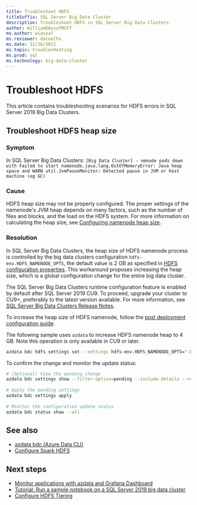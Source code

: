 ```yaml
---
title: Troubleshoot HDFS 
titleSuffix: SQL Server Big Data Cluster
description: Troubleshoot HDFS in SQL Server Big Data Clusters
author: WilliamDAssafMSFT
ms.author: wiassaf
ms.reviewer: dacoelho
ms.date: 12/16/2021
ms.topic: troubleshooting
ms.prod: sql
ms.technology: big-data-cluster
---
```


# Troubleshoot HDFS

This article contains troubleshooting scenarios for HDFS errors in SQL Server 2019 Big Data Clusters.

## Troubleshoot HDFS heap size

### Symptom

In SQL Server Big Data Clusters: `[Big Data Cluster] - nmnode pods down with Failed to start namenode.java.lang.OutOfMemoryError: Java heap space and WARN util.JvmPauseMonitor: Detected pause in JVM or host machine (eg GC)`

### Cause

HDFS heap size may not be properly configured. The proper settings of the namenode's JVM heap depends on many factors, such as the number of files and blocks, and the load on the HDFS system. For more information on calculating the heap size, see [Configuring namenode heap size](https://docs.cloudera.com/HDPDocuments/HDP2/HDP-2.6.5/bk_command-line-installation/content/configuring-namenode-heap-size.html).

### Resolution

In SQL Server Big Data Clusters, the heap size of HDFS namenode process is controlled by the big data clusters configuration `hdfs-env.HDFS_NAMENODE_OPTS`, the default value is 2 GB as specified in [HDFS configuration properties](reference-config-spark-hadoop.md). This workaround proposes increasing the heap size, which is a global configuration change for the entire big data cluster.
 
The SQL Server Big Data Clusters runtime configuration feature is enabled by default after SQL Server 2019 CU9. To proceed, upgrade your cluster to CU9+, preferably to the latest version available. For more information, see [SQL Server Big Data Clusters Release Notes](release-notes-big-data-cluster.md). 

To increase the heap size of HDFS namenode, follow the [post deployment configuration guide](configure-bdc-postdeployment.md).

The following sample uses `azdata` to increase HDFS namenode heap to 4 GB. Note this operation is only available in CU9 or later.
 
```bash
azdata bdc hdfs settings set --settings hdfs-env.HDFS_NAMENODE_OPTS="-Dhadoop.security.logger=INFO,RFAS -Xmx4g"
```

To confirm the change and monitor the update status:

```bash
# (Optional) View the pending change
azdata bdc settings show --filter-option=pending --include-details --recursive
 
# Apply the pending settings
azdata bdc settings apply
 
# Monitor the configuration update status
azdata bdc status show --all
``` 

## See also

- [azdata bdc (Azure Data CLI)](../azdata/reference/reference-azdata-bdc.md)  
- [Configure Spark HDFS](configure-spark-hdfs.md)

## Next steps

- [Monitor applications with azdata and Grafana Dashboard](app-monitor.md)   
- [Tutorial: Run a sample notebook on a SQL Server 2019 big data cluster](notebooks-tutorial-spark.md)
- [Configure HDFS Tiering](hdfs-tiering.md)

